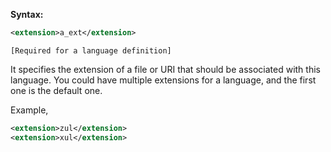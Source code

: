 **Syntax:**

```xml
<extension>a_ext</extension>
```

`[Required for a language definition]`

It specifies the extension of a file or URI that should be associated
with this language. You could have multiple extensions for a language,
and the first one is the default one.

Example,

```xml
<extension>zul</extension>
<extension>xul</extension>
```


